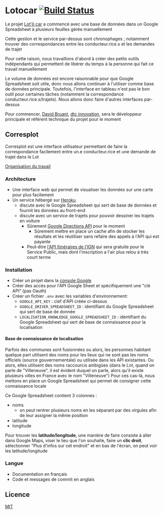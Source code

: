 # Lotocar [![Build Status](https://travis-ci.org/DavidBruant/lotocar.svg?branch=master)](https://travis-ci.org/DavidBruant/lotocar)

Le projet [Lot'ô car](https://www.lotocar.fr/) a commencé avec une base de données dans un Google Spreadsheet à plusieurs feuilles gérée manuellement

Cette gestion et le service par-dessus sont chronophages ; notamment trouver des correspondances entre les conducteur.rice.s et les demandes de trajet

Pour cette raison, nous travaillons d'abord à créer des petits outils indépendants qui permettent de libérer du temps à la personne qui fait ce travail manuellement

Le volume de données est encore raisonnable pour que Google Spreadsheet soit utile, donc nous allons continuer à l'utiliser comme base de données principale. Toutefois, l'interface en tableau n'est pas le bon outil pour certaines tâches (notamment la correspondance conducteur.rice.s/trajets). Nous allons donc faire d'autres interfaces par-dessus

Pour commencer, [David Bruant](https://twitter.com/DavidBruant), [dtc innovation](https://dtc-innovation.org/), sera le développeur principale et référent technique du projet pour le moment


## Corresplot

Corresplot est une interface utilisateur permettant de faire la correspondance facilement entre un.e conducteur.rice et une demande de trajet dans le Lot

[Organisation du travail](https://github.com/DavidBruant/lotocar/projects/1?fullscreen=true)


### Architecture

- Une interface web qui permet de visualiser les données sur une carte pour plus facilement 
- Un service hébergé sur [Heroku](https://www.heroku.com/)
    - discute avec le Google Spreadsheet qui sert de base de données et fournit les données au front-end
    - discute avec un service de trajets pour pouvoir dessiner les trajets en voiture
        - Sûrement [Google Directions API](https://developers.google.com/maps/documentation/directions/start) pour le moment
            - Sûrement mettre en place un cache afin de stocker les résultats et les réutiliser sans refaire des appels à l'API qui est payante
        - Peut-être [l'API Itinéraires de l'IGN](https://geoservices.ign.fr/documentation/geoservices/itineraires.html) qui sera gratuite pour le Service Public, mais dont l'inscription a l'air plus relou à très court terme


### Installation

- Créer un projet dans la [console Google](https://console.developers.google.com)
- Créer des accès pour l'API Google Sheet et spécifiquement une "clé API" (pas Oauth)
- Créer un fichier `.env` avec les variables d'environnement:
    - `GOOGLE_API_KEY` : clef d'API créée ci-dessus
    - `GOOGLE_DRIVER_SPREADSHEET_ID` : identifiant du Google Spreadsheet qui sert de base de donnée
    - `LOCALISATION_KNOWLEDGE_GOOGLE_SPREADSHEET_ID` : identifiant du Google Spreadsheet qui sert de base de connaissance pour la localisation


#### Base de connaissance de localisation

Parfois des communes sont fusionnées ou alors, les personnes habitant quelque part utilisent des noms pour les lieux qui ne sont pas les noms officiels (source gouvernementale) ou utilisée dans les API existantes. Ou alors, elles utilisent des noms raccourcis ambigües (dans le Lot, quand on parle de "Villeneuve", il est évident duquel on parle, alors qu'il existe plusieurs villes en France avec le nom "Villeneuve")
Pour ces cas-là, nous mettons en place un Google Spreadsheet qui permet de consigner cette connaissance locale

Ce Google Spreadsheet contient 3 colonnes : 
- noms
    - on peut rentrer plusieurs noms en les séparant par des virgules afin de leur assigner la même position
- latitude
- longitude

Pour trouver les **latitude/longitude**, une manière de faire consiste à aller dans Google Maps, viser le lieu que l'on souhaite, faire un **clic droit**, sélectionner "Plus d'infos sur cet endroit" et en bas de l'écran, on peut voir les latitude/longitude



### Langue

- Documentation en français
- Code et messages de commit en anglais


## Licence

[MIT](LICENCE)